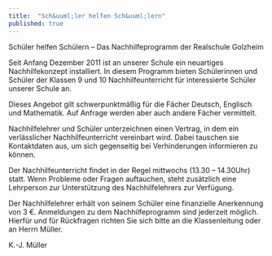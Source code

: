 ```yaml
---
title:  "Sch&uuml;ler helfen Sch&uuml;lern"
published: true
---
```



Sch&uuml;ler helfen Sch&uuml;lern – Das Nachhilfeprogramm der Realschule Golzheim

Seit Anfang Dezember 2011 ist an unserer Schule ein neuartiges Nachhilfekonzept installiert. In diesem Programm bieten Sch&uuml;lerinnen und Sch&uuml;ler der Klassen 9 und 10 Nachhilfeunterricht f&uuml;r interessierte Sch&uuml;ler unserer Schule an.

Dieses Angebot gilt schwerpunktm&auml;&szlig;ig f&uuml;r die F&auml;cher Deutsch, Englisch und Mathematik. Auf Anfrage werden aber auch andere F&auml;cher vermittelt.

Nachhilfelehrer und Sch&uuml;ler unterzeichnen einen Vertrag, in dem ein verl&auml;sslicher Nachhilfeunterricht vereinbart wird. Dabei tauschen sie Kontaktdaten aus, um sich gegenseitig bei Verhinderungen informieren zu k&ouml;nnen.

Der Nachhilfeunterricht findet in der Regel mittwochs (13.30 – 14.30Uhr) statt. Wenn Probleme oder Fragen auftauchen, steht zus&auml;tzlich eine Lehrperson zur Unterst&uuml;tzung des Nachhilfelehrers zur Verf&uuml;gung.

Der Nachhilfelehrer erh&auml;lt von seinem Sch&uuml;ler eine finanzielle Anerkennung von 3 €. Anmeldungen zu dem Nachhilfeprogramm sind jederzeit m&ouml;glich.
Hierf&uuml;r und f&uuml;r R&uuml;ckfragen richten Sie sich bitte an die Klassenleitung oder an Herrn M&uuml;ller.

K.-J. M&uuml;ller 
